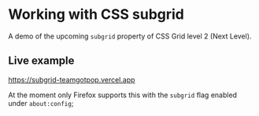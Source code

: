 # Working with CSS subgrid

A demo of the upcoming `subgrid` property of CSS Grid level 2 (Next Level).

## Live example

https://subgrid-teamgotpop.vercel.app

At the moment only Firefox supports this with the `subgrid` flag enabled under `about:config`;
